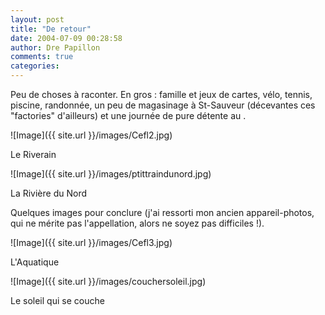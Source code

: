 ```yaml
---
layout: post
title: "De retour"
date: 2004-07-09 00:28:58
author: Dre Papillon
comments: true
categories: 
---
```



Peu de choses à raconter.  En gros : famille et jeux de cartes, vélo, tennis, piscine, randonnée, un peu de magasinage à St-Sauveur (décevantes ces "factories" d'ailleurs) et une journée de pure détente au .

![Image]({{ site.url }}/images/Cefl2.jpg)
<div class="photoattrib">Le Riverain</div>



![Image]({{ site.url }}/images/ptittraindunord.jpg)
<div class="photoattrib">La Rivière du Nord</div>



Quelques images pour conclure (j'ai ressorti mon ancien appareil-photos, qui ne mérite pas l'appellation, alors ne soyez pas difficiles !).

![Image]({{ site.url }}/images/Cefl3.jpg)
<div class="photoattrib">L'Aquatique</div>



![Image]({{ site.url }}/images/couchersoleil.jpg)
<div class="photoattrib">Le soleil qui se couche</div>

